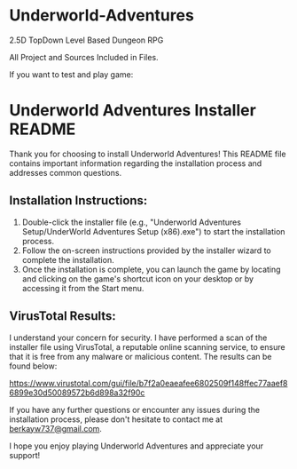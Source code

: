# Underworld-Adventures
2.5D TopDown Level Based Dungeon RPG

All Project and Sources Included in Files.

If you want to test and play game: 

Underworld Adventures Installer README
======================================

Thank you for choosing to install Underworld Adventures! 
This README file contains important information regarding the installation process and addresses common questions.

Installation Instructions:
--------------------------
1. Double-click the installer file (e.g., "Underworld Adventures Setup/UnderWorld Adventures Setup (x86).exe") to start the installation process.
2. Follow the on-screen instructions provided by the installer wizard to complete the installation.
3. Once the installation is complete, you can launch the game by locating and 
clicking on the game's shortcut icon on your desktop or by accessing it from the Start menu.

VirusTotal Results:
-------------------
I understand your concern for security. I have performed a scan of the installer file using VirusTotal, 
a reputable online scanning service, to ensure that it is free from any malware or malicious content. The results can be found below:

https://www.virustotal.com/gui/file/b7f2a0eaeafee6802509f148ffec77aaef86899e30d50089572b6d898a32f90c

If you have any further questions or encounter any issues during the installation process, please don't hesitate to contact me at berkayw737@gmail.com.

I hope you enjoy playing Underworld Adventures and appreciate your support!
